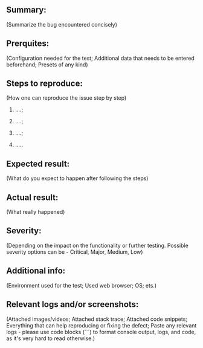 ## Summary:

(Summarize the bug encountered concisely)

## Prerquites:

(Configuration needed for the test; Additional data that needs to be entered beforehand; Presets of any kind)

## Steps to reproduce:

(How one can reproduce the issue step by step)

1. ....;

2. ....;

3. ....;

4. .....

## Expected result:

(What do you expect to happen after following the steps)

## Actual result:

(What really happened)

## Severity:

(Depending on the impact on the functionality or further testing.
Possible severity options can be - Critical, Major, Medium, Low)
<!-- 
Critical: This defect indicates complete shut-down of the process, nothing can proceed further
	
Major: It is a highly severe defect and collapses the system. However, certain parts of the system remain functional
	
Medium: It causes some undesirable behavior, but the system is still functional
	
Low: It won't cause any major break-down of the system -->

## Additional info:

(Environment used for the test; Used web browser; OS; ets.)

## Relevant logs and/or screenshots:

(Attached images/videos; Attached stack trace; Attached code snippets; Everything that can help reproducing or fixing the defect; Paste any relevant logs - please use code blocks (```) to format console output, logs, and code, as it's very hard to read otherwise.)


